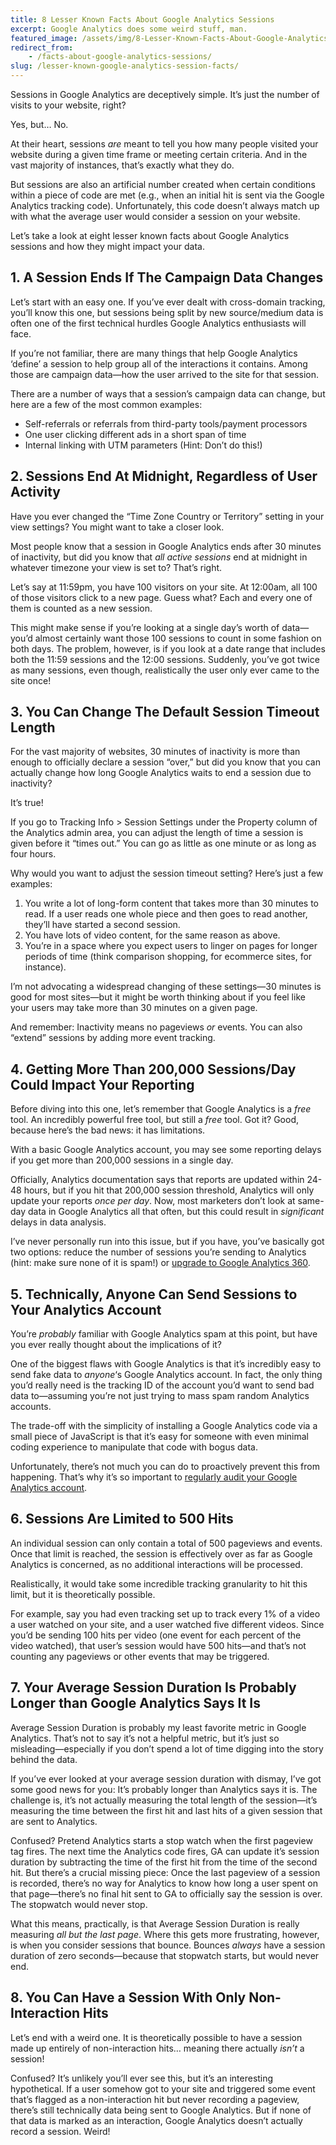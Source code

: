 ```yaml
---
title: 8 Lesser Known Facts About Google Analytics Sessions
excerpt: Google Analytics does some weird stuff, man.
featured_image: /assets/img/8-Lesser-Known-Facts-About-Google-Analytics-Sessions.jpg
redirect_from: 
    - /facts-about-google-analytics-sessions/
slug: /lesser-known-google-analytics-session-facts/
---
```


Sessions in Google Analytics are deceptively simple. It’s just the number of visits to your website, right?

Yes, but… No.

At their heart, sessions _are_ meant to tell you how many people visited your website during a given time frame or meeting certain criteria. And in the vast majority of instances, that’s exactly what they do.

But sessions are also an artificial number created when certain conditions within a piece of code are met (e.g., when an initial hit is sent via the Google Analytics tracking code). Unfortunately, this code doesn’t always match up with what the average user would consider a session on your website.

Let’s take a look at eight lesser known facts about Google Analytics sessions and how they might impact your data.

1\. A Session Ends If The Campaign Data Changes
-----------------------------------------------

Let’s start with an easy one. If you’ve ever dealt with cross-domain tracking, you’ll know this one, but sessions being split by new source/medium data is often one of the first technical hurdles Google Analytics enthusiasts will face.

If you’re not familiar, there are many things that help Google Analytics ‘define’ a session to help group all of the interactions it contains. Among those are campaign data—how the user arrived to the site for that session.

There are a number of ways that a session’s campaign data can change, but here are a few of the most common examples:

* Self-referrals or referrals from third-party tools/payment processors
* One user clicking different ads in a short span of time
* Internal linking with UTM parameters (Hint: Don’t do this!)

2\. Sessions End At Midnight, Regardless of User Activity
---------------------------------------------------------

Have you ever changed the “Time Zone Country or Territory” setting in your view settings? You might want to take a closer look.

Most people know that a session in Google Analytics ends after 30 minutes of inactivity, but did you know that _all active sessions_ end at midnight in whatever timezone your view is set to? That’s right.

Let’s say at 11:59pm, you have 100 visitors on your site. At 12:00am, all 100 of those visitors click to a new page. Guess what? Each and every one of them is counted as a new session.

This might make sense if you’re looking at a single day’s worth of data—you’d almost certainly want those 100 sessions to count in some fashion on both days. The problem, however, is if you look at a date range that includes both the 11:59 sessions and the 12:00 sessions. Suddenly, you’ve got twice as many sessions, even though, realistically the user only ever came to the site once!

3\. You Can Change The Default Session Timeout Length
-----------------------------------------------------

For the vast majority of websites, 30 minutes of inactivity is more than enough to officially declare a session “over,” but did you know that you can actually change how long Google Analytics waits to end a session due to inactivity?

It’s true!

If you go to Tracking Info > Session Settings under the Property column of the Analytics admin area, you can adjust the length of time a session is given before it “times out.” You can go as little as one minute or as long as four hours.

Why would you want to adjust the session timeout setting? Here’s just a few examples:

1.  You write a lot of long-form content that takes more than 30 minutes to read. If a user reads one whole piece and then goes to read another, they’ll have started a second session.
2.  You have lots of video content, for the same reason as above.
3.  You’re in a space where you expect users to linger on pages for longer periods of time (think comparison shopping, for ecommerce sites, for instance).

I’m not advocating a widespread changing of these settings—30 minutes is good for most sites—but it might be worth thinking about if you feel like your users may take more than 30 minutes on a given page.

And remember: Inactivity means no pageviews _or_ events. You can also “extend” sessions by adding more event tracking.

4\. Getting More Than 200,000 Sessions/Day Could Impact Your Reporting
----------------------------------------------------------------------

Before diving into this one, let’s remember that Google Analytics is a _free_ tool. An incredibly powerful free tool, but still a _free_ tool. Got it? Good, because here’s the bad news: it has limitations.

With a basic Google Analytics account, you may see some reporting delays if you get more than 200,000 sessions in a single day.

Officially, Analytics documentation says that reports are updated within 24-48 hours, but if you hit that 200,000 session threshold, Analytics will only update your reports _once per day_. Now, most marketers don’t look at same-day data in Google Analytics all that often, but this could result in _significant_ delays in data analysis.

I’ve never personally run into this issue, but if you have, you’ve basically got two options: reduce the number of sessions you’re sending to Analytics (hint: make sure none of it is spam!) or [upgrade to Google Analytics 360](https://marketingplatform.google.com/about/analytics-360/).

5\. Technically, Anyone Can Send Sessions to Your Analytics Account
-------------------------------------------------------------------

You’re _probably_ familiar with Google Analytics spam at this point, but have you ever really thought about the implications of it?

One of the biggest flaws with Google Analytics is that it’s incredibly easy to send fake data to _anyone_‘s Google Analytics account. In fact, the only thing you’d really need is the tracking ID of the account you’d want to send bad data to—assuming you’re not just trying to mass spam random Analytics accounts.

The trade-off with the simplicity of installing a Google Analytics code via a small piece of JavaScript is that it’s easy for someone with even minimal coding experience to manipulate that code with bogus data.

Unfortunately, there’s not much you can do to proactively prevent this from happening. That’s why it’s so important to [regularly audit your Google Analytics account](https://jdegbau.com/services/google-analytics-audits/).

6\. Sessions Are Limited to 500 Hits
------------------------------------

An individual session can only contain a total of 500 pageviews and events. Once that limit is reached, the session is effectively over as far as Google Analytics is concerned, as no additional interactions will be processed.

Realistically, it would take some incredible tracking granularity to hit this limit, but it is theoretically possible.

For example, say you had even tracking set up to track every 1% of a video a user watched on your site, and a user watched five different videos. Since you’d be sending 100 hits per video (one event for each percent of the video watched), that user’s session would have 500 hits—and that’s not counting any pageviews or other events that may be triggered.

7\. Your Average Session Duration Is Probably Longer than Google Analytics Says It Is
-------------------------------------------------------------------------------------

Average Session Duration is probably my least favorite metric in Google Analytics. That’s not to say it’s not a helpful metric, but it’s just so misleading—especially if you don’t spend a lot of time digging into the story behind the data.

If you’ve ever looked at your average session duration with dismay, I’ve got some good news for you: It’s probably longer than Analytics says it is. The challenge is, it’s not actually measuring the total length of the session—it’s measuring the time between the first hit and last hits of a given session that are sent to Analytics.

Confused? Pretend Analytics starts a stop watch when the first pageview tag fires. The next time the Analytics code fires, GA can update it’s session duration by subtracting the time of the first hit from the time of the second hit. But there’s a crucial missing piece: Once the last pageview of a session is recorded, there’s no way for Analytics to know how long a user spent on that page—there’s no final hit sent to GA to officially say the session is over. The stopwatch would never stop.

What this means, practically, is that Average Session Duration is really measuring _all but the last page_. Where this gets more frustrating, however, is when you consider sessions that bounce. Bounces _always_ have a session duration of zero seconds—because that stopwatch starts, but would never end.

8\. You Can Have a Session With Only Non-Interaction Hits
---------------------------------------------------------

Let’s end with a weird one. It is theoretically possible to have a session made up entirely of non-interaction hits… meaning there actually _isn’t_ a session!

Confused? It’s unlikely you’ll ever see this, but it’s an interesting hypothetical. If a user somehow got to your site and triggered some event that’s flagged as a non-interaction hit but never recording a pageview, there’s still technically data being sent to Google Analytics. But if none of that data is marked as an interaction, Google Analytics doesn’t actually record a session. Weird!